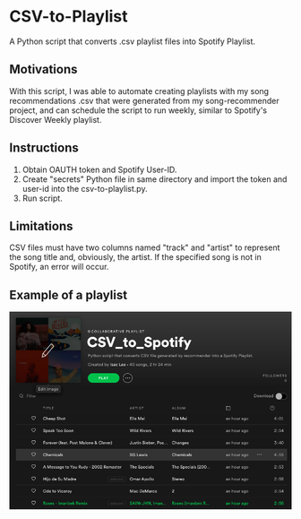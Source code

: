 # CSV-to-Playlist
A Python script that converts .csv playlist files into Spotify Playlist.

## Motivations
With this script, I was able to automate creating playlists with my song recommendations .csv that were generated from my song-recommender project, and can schedule the script to run weekly, similar to Spotify's Discover Weekly playlist. 

## Instructions
1. Obtain OAUTH token and Spotify User-ID.
2. Create "secrets" Python file in same directory and import the token and user-id into the csv-to-playlist.py. 
3. Run script. 

## Limitations
CSV files must have two columns named "track" and "artist" to represent the song title and, obviously, the artist. If the specified song is not in Spotify, an error will occur. 

## Example of a playlist
![Example of playlist](playlist_example.png)

